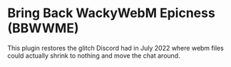# Bring Back WackyWebM Epicness (BBWWME)

This plugin restores the glitch Discord had in July 2022 where webm files could actually shrink to nothing and move the chat around.